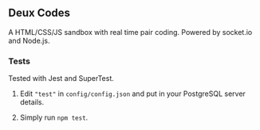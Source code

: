 ## Deux Codes

A HTML/CSS/JS sandbox with real time pair coding. Powered by socket.io and Node.js.


### Tests

Tested with Jest and SuperTest.

1. Edit `"test"` in `config/config.json` and put in your PostgreSQL server details.

2. Simply run `npm test`.
